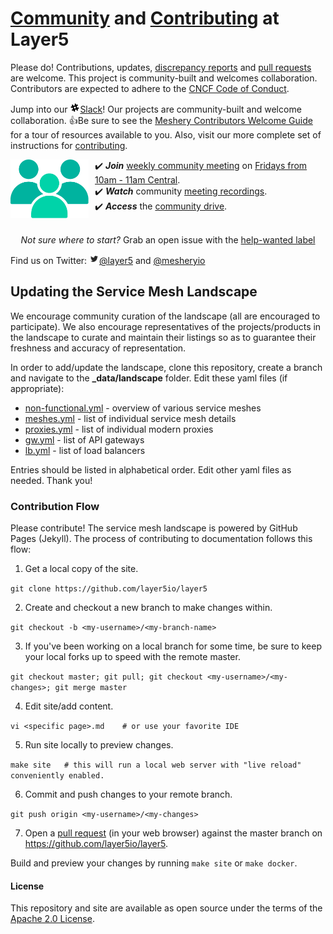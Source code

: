 <p style="clear:both;">
<h1><a name="contributing"></a><a name="community"></a> <a href="http://slack.layer5.io">Community</a> and <a href="https://github.com/layer5io/layer5/blob/master/CONTRIBUTING.md">Contributing</a> at Layer5</h1>
<p>Please do! Contributions, updates, <a href="/../../issues">discrepancy reports</a> and <a href="/../../pulls">pull requests</a> are welcome. This project is community-built and welcomes collaboration. Contributors are expected to adhere to the <a href="https://github.com/cncf/foundation/blob/master/code-of-conduct.md">CNCF Code of Conduct</a>.
</p>
<p>
Jump into our <a href="http://slack.layer5.io"><img src="assets/images/slack.png" height="16px" align="bottom" />Slack</a>! Our projects are community-built and welcome collaboration. 👍Be sure to see the <a href="https://docs.google.com/document/d/17OPtDE_rdnPQxmk2Kauhm3GwXF1R5dZ3Cj8qZLKdo5E/edit">Meshery Contributors Welcome Guide</a> for a tour of resources available to you. Also, visit our more complete set of instructions for <a href="https://github.com/layer5io/meshery/blob/master/CONTRIBUTING.md#contributing">contributing</a>.
</p>
<p>
<a href="http://slack.layer5.io"><img alt="Layer5 Service Mesh Community" src="assets/images/buttons/community.png" style="margin-right:10px;" width="125px" align="left" /></a>
✔️ <em><strong>Join</strong></em> <a href="https://drive.google.com/open?id=1c07UO9dS7_tFD-ClCWHIrEzRnzUJoFQ10EzfJTpS7FY">weekly community meeting</a> on <a href="https://calendar.google.com/calendar/b/1?cid=bGF5ZXI1LmlvX2VoMmFhOWRwZjFnNDBlbHZvYzc2MmpucGhzQGdyb3VwLmNhbGVuZGFyLmdvb2dsZS5jb20">Fridays from 10am - 11am Central</a>.<br />
✔️ <em><strong>Watch</strong></em> community <a href="https://www.youtube.com/playlist?list=PL3A-A6hPO2IMPPqVjuzgqNU5xwnFFn3n0">meeting recordings</a>.<br />
✔️ <em><strong>Access</strong></em> the <a href="https://drive.google.com/drive/u/4/folders/0ABH8aabN4WAKUk9PVA">community drive</a>.<br />
<br />
</p>
<p align="center">
<i>Not sure where to start?</i> Grab an open issue with the <a href="https://github.com/issues?utf8=✓&q=is%3Aopen+is%3Aissue+archived%3Afalse+org%3Alayer5io+label%3A%22help+wanted%22+">help-wanted label</a>
</p>

Find us on Twitter: <a href="https://twitter.com/layer5"><img src="assets/images/twitter.png" height="16px"
align="bottom" />@layer5</a> and <a href="https://twitter.com/mesheryio">@mesheryio</a>
</p>

## <a name="landscape">Updating the Service Mesh Landscape</a>

We encourage community curation of the landscape (all are encouraged to participate). We also encourage representatives of the projects/products in the landscape to curate and maintain their listings so as to guarantee their freshness and accuracy of representation. 

In order to add/update the landscape, clone this repository, create a branch and navigate to the **_data/landscape** folder. Edit these yaml files (if appropriate):

- [non-functional.yml](https://github.com/layer5io/layer5/blob/master/_data/landscape/non-functional.yml) - overview of various service meshes
- [meshes.yml](https://github.com/layer5io/layer5/blob/master/_data/landscape/meshes.yml) - list of individual service mesh details
- [proxies.yml](https://github.com/layer5io/layer5/blob/master/_data/landscape/proxies.yml) - list of individual modern proxies
- [gw.yml](https://github.com/layer5io/layer5/blob/master/_data/landscape/gw.yml) - list of API gateways
- [lb.yml](https://github.com/layer5io/layer5/blob/master/_data/landscape/lb.yml) - list of load balancers

Entries should be listed in alphabetical order. Edit other yaml files as needed. Thank you!

### <a name="flow">Contribution Flow</a>
Please contribute! The service mesh landscape is powered by GitHub Pages (Jekyll). The process of contributing to documentation follows this flow:

1. Get a local copy of the site.

```git clone https://github.com/layer5io/layer5```

2. Create and checkout a new branch to make changes within.

```git checkout -b <my-username>/<my-branch-name>```

3. If you've been working on a local branch for some time, be sure to keep your local forks up to speed with the remote master.

```git checkout master; git pull; git checkout <my-username>/<my-changes>; git merge master```

4. Edit site/add content.

```vi <specific page>.md    # or use your favorite IDE``` 

5. Run site locally to preview changes.

```make site   # this will run a local web server with "live reload" conveniently enabled.```

6. Commit and push changes to your remote branch.

```git push origin <my-username>/<my-changes>```

7. Open a [pull request](../../pulls) (in your web browser) against the master branch on https://github.com/layer5io/layer5.

Build and preview your changes by running `make site` or `make docker`.

#### License

This repository and site are available as open source under the terms of the [Apache 2.0 License](https://opensource.org/licenses/Apache-2.0).
